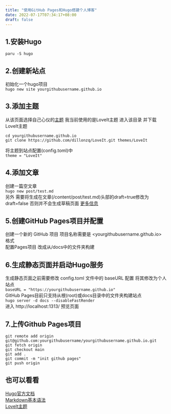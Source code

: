 ```yaml
---
title: "使用GitHub Pages和Hugo搭建个人博客"
date: 2022-07-17T07:34:17+08:00
draft: false
---
```


## 1.安装Hugo

`paru -S hugo`

## 2.创建新站点

初始化一个hugo项目  
`hugo new site yourgithubusername.github.io`

## 3.添加主题

从该页面选择自己心仪的[主题](https://themes.gohugo.io/) 我当前使用的是LoveIt主题
进入该目录 并下载LoveIt主题

```
cd yourgithubusername.github.io
git clone https://github.com/dillonzq/LoveIt.git themes/LoveIt
```

将主题到站点配置(config.toml)中  
`theme = "LoveIt"`

## 4.添加文章

创建一篇空文章  
`hugo new post/test.md`  
另外 需要将生成在文章(/content/post/test.md)头部的draft=true修改为draft=false 否则并不会生成草稿页面
[更多信息](https://gohugo.io/getting-started/usage/#draft-future-and-expired-content)

## 5.创建GitHub Pages项目并配置

创建一个新的 GitHub 项目 项目名称需要是 <yourgithubusername.github.io> 格式  
配置Pages项目 改成从/docs中的文件夹构建

## 6.生成静态页面并启动Hugo服务

生成静态页面之前需要修改 config.toml 文件中的 baseURL 配置 将其修改为个人站点  
`baseURL = "https://yourgithubusername.github.io"`  
GitHub Pages目前只支持从根(root)或docs目录中的文件夹构建站点  
`hugo server -d docs --disableFastRender`  
进入 http://localhost:1313/ 预览页面

## 7.上传Github Pages项目

```
git remote add origin git@github.com:yourgithubusername/yourgithubusername.github.io.git
git fetch origin
git checkout main
git add .
git commit -m "init github pages"
git push origin

```

## 也可以看看

[Hugo官方文档](https://gohugo.io/documentation/)  
[Markdown基本语法](https://www.markdownguide.org/basic-syntax/)  
[LoveIt主题](https://github.com/dillonzq/LoveIt)  